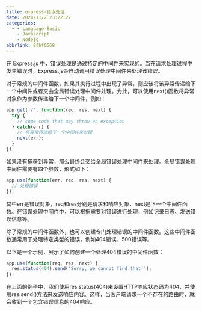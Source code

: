 ```yaml
---
title: express-错误处理
date: 2024/11/2 23:22:27
categories:
  - - Language-Basic
    - Javascript
    - Nodejs
abbrlink: 8fbf0568
---
```

在 Express.js 中，错误处理是通过特定的中间件来实现的。当在请求处理过程中发生错误时，Express.js会自动调用错误处理中间件来处理该错误。

对于常规的中间件函数，如果其执行过程中出现了异常，则应该将该异常传递给下一个中间件或者交由全局错误处理中间件处理。为此，可以使用next()函数将异常对象作为参数传递给下一个中间件，例如：

```javascript
app.get('/', function(req, res, next) {
  try {
    // some code that may throw an exception
  } catch(err) {
    // 将异常传递给下一个中间件来处理
    next(err);
  }
});
```
如果没有捕获到异常，那么最终会交给全局错误处理中间件来处理。全局错误处理中间件需要有四个参数，形式如下：

```javascript
app.use(function(err, req, res, next) {
  // 处理错误
});
```
其中err是错误对象，req和res分别是请求和响应对象，next是下一个中间件函数。在错误处理中间件中，可以根据需要对错误进行处理，例如记录日志、发送错误信息等。

除了常规的中间件函数外，也可以创建专门处理错误的中间件函数。这些中间件函数通常用于处理特定类型的错误，例如404错误、500错误等。

以下是一个示例，展示了如何创建一个处理404错误的中间件函数：

```javascript
app.use(function(req, res, next) {
  res.status(404).send('Sorry, we cannot find that!');
});
```
在上面的例子中，我们使用res.status(404)来设置HTTP响应状态码为404，并使用res.send()方法来发送响应内容。这样，当客户端请求一个不存在的路由时，就会收到一个包含错误信息的404响应。